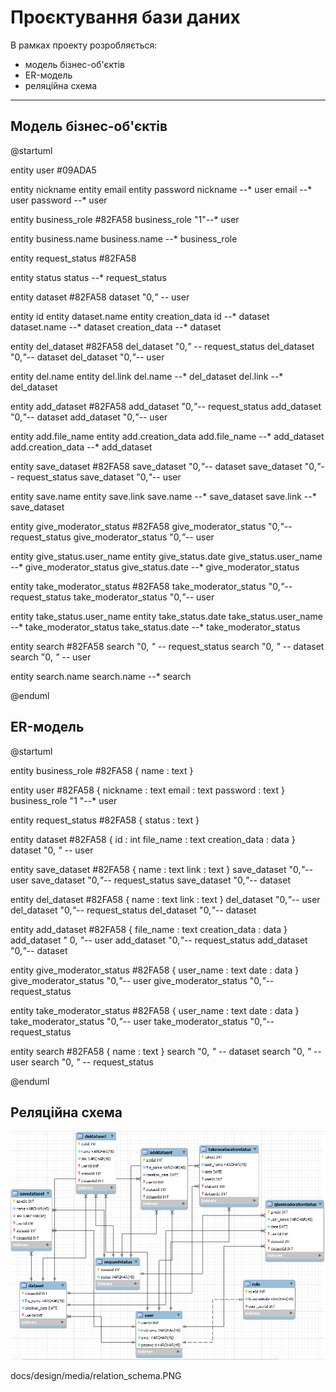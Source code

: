 # Проєктування бази даних

В рамках проекту розробляється: 
- модель бізнес-об'єктів
- ER-модель
- реляційна схема

<hr>

<h2>Mодель бізнес-об'єктів</h2>

@startuml

entity user #09ADA5

entity nickname
entity email 
entity password
nickname --* user
email --* user
password --* user

entity business_role #82FA58
business_role "1"--* user

entity business.name
business.name --* business_role

entity request_status #82FA58

entity status 
status --* request_status

entity dataset #82FA58
dataset "0,*" --* user

entity id
entity dataset.name
entity creation_data
id --* dataset
dataset.name --* dataset
creation_data --* dataset

entity del_dataset #82FA58
del_dataset "0,*" --* request_status
del_dataset "0,*"--* dataset
del_dataset "0,*"--* user

entity del.name
entity del.link
del.name --* del_dataset
del.link --* del_dataset 

entity add_dataset #82FA58
add_dataset "0,*"--* request_status
add_dataset "0,*"--* dataset
add_dataset "0,*"--* user

entity add.file_name
entity add.creation_data
add.file_name --* add_dataset
add.creation_data --* add_dataset

entity save_dataset #82FA58
save_dataset "0,*"--* dataset
save_dataset "0,*"--* request_status
save_dataset "0,*"--* user

entity save.name
entity save.link
save.name --* save_dataset
save.link --* save_dataset

entity give_moderator_status #82FA58
give_moderator_status "0,*"--* request_status
give_moderator_status "0,*"--* user

entity give_status.user_name
entity give_status.date
give_status.user_name --* give_moderator_status
give_status.date --* give_moderator_status

entity take_moderator_status #82FA58
take_moderator_status "0,*"--* request_status
take_moderator_status "0,*"--* user

entity take_status.user_name
entity take_status.date
take_status.user_name --* take_moderator_status
take_status.date --* take_moderator_status

entity search #82FA58
search "0, *" --* request_status
search "0, *" --* dataset
search "0, *" --* user

entity search.name
search.name --* search

@enduml


<h2>ER-модель</h2>


@startuml


entity business_role #82FA58 {
name : text
}


entity user #82FA58 {
nickname : text 
email : text
password : text
}
business_role "1   "--* user


entity request_status #82FA58 {
	status : text
}

entity dataset #82FA58 {
	id : int
	file_name : text
	creation_data : data
}
dataset "0, *" --* user

entity save_dataset #82FA58 {
	name : text
	link : text
}
save_dataset "0,*"--* user
save_dataset "0,*"--* request_status
save_dataset "0,*"--* dataset

entity del_dataset #82FA58 {
	name : text
	link : text
}
del_dataset "0,*"--* user
del_dataset "0,*"--* request_status
del_dataset "0,*"--* dataset

entity add_dataset #82FA58 {
	file_name : text
	creation_data : data
}
add_dataset "   0, *"--* user
add_dataset "0,*"--* request_status
add_dataset "0,*"--* dataset

entity give_moderator_status #82FA58 {
	user_name : text
	date : data
}
give_moderator_status "0,*"--* user
give_moderator_status  "0,*"--* request_status

entity take_moderator_status #82FA58 {
	user_name : text
	date : data
}
take_moderator_status "0,*"--* user
take_moderator_status  "0,*"--* request_status

entity search #82FA58 {
	name : text 
}
search "0, *" --* dataset
search "0, *" --* user
search "0, *" --* request_status

@enduml


<h2>Реляційна схема</h2>

![1](https://raw.githubusercontent.com/Hlb03/new_project/dev/docs/design/media/relation_schema.png)

docs/design/media/relation_schema.PNG